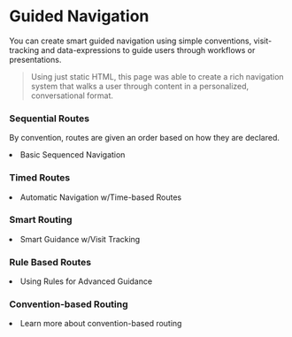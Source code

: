 # Guided Navigation

You can create smart guided navigation using simple conventions, visit-tracking and data-expressions to guide users through workflows or presentations.

> Using just static HTML, this page was able to create a rich navigation system that walks a user through content in a personalized, conversational format.

### Sequential Routes
By convention, routes are given an order based on how they are declared.

<li>
  <i class="ri-order-play-line"></i> 
  <x-link href="/navigation/guided/sequential">
    Basic Sequenced Navigation
  </x-link>
</li>

### Timed Routes

<li>  
  <i class="ri-guide-line"></i>
  <x-link href="/navigation/guided/timed">
    Automatic Navigation w/Time-based Routes
  </x-link>  
</li>

### Smart Routing

<li>
  <i class="ri-lightbulb-flash-line"></i>
  <x-link href="/navigation/guided/smart">
    Smart Guidance w/Visit Tracking
  </x-link>

</li>

### Rule Based Routes

<li>
  <i class="ri-gps-line"></i>
  <x-link href="/navigation/guided/rules">
    Using Rules for Advanced Guidance
  </x-link>

</li>

### Convention-based Routing

<li>
  <i class="ri-book-3-line"></i>
  <x-link href="/navigation/guided/tutorial">
     Learn more about convention-based routing
  </x-link>

</li>
